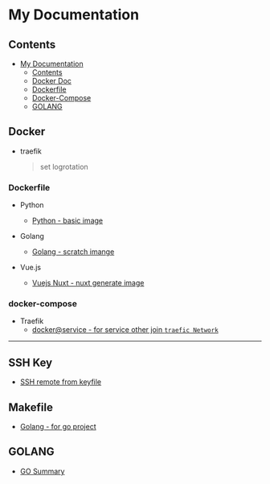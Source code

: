 # My Documentation


## Contents
- [My Documentation](#My-Documentation) 
     - [Contents](#contents)
     - [Docker Doc](./docker)
     - [Dockerfile](#dockerfile)
     - [Docker-Compose](#docker-compose)
     - [GOLANG](#golang)


## Docker
 - traefik
	 > set logrotation
	 > 
### Dockerfile 
- Python
    - [Python - basic image](./dockerfile/Dockerfile-python-basic)

- Golang
    - [Golang - scratch imange](./dockerfile/Dockerfile-golang-scratch)

- Vue.js
    - [Vuejs Nuxt - nuxt generate image](./dockerfile/Dockerfile-vuejs-nuxt)

### docker-compose
- Traefik
    - [docker@service - for service other join `traefic Network`](./docker-compose/docker-compose-for-tarfick.yml)
---

## SSH Key
- [SSH remote from keyfile](./ssh/README.MD)

## Makefile
- [Golang - for go project](./makefile/golang-makefile)

## GOLANG
- [GO Summary](./golang/summary.md)
<!--stackedit_data:
eyJoaXN0b3J5IjpbLTY0MTMwMjUyOV19
-->